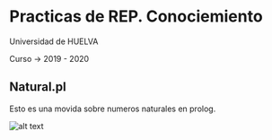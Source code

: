 # Practicas de REP. Conociemiento

Universidad de HUELVA

Curso -> 2019 - 2020

## Natural.pl 

Esto es una movida sobre numeros naturales en prolog.

![alt text](https://encrypted-tbn0.gstatic.com/images?q=tbn%3AANd9GcTZFOc2cm_4XgRym4BpAbReY0bZUdqNOEseQ-lGcYxJZm1Yx5Uc)